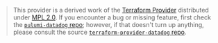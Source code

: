 > This provider is a derived work of the [Terraform Provider](https://github.com/terraform-providers/terraform-provider-datadog)
> distributed under [MPL 2.0](https://www.mozilla.org/en-US/MPL/2.0/). If you encounter a bug or missing feature,
> first check the [`pulumi-datadog` repo](https://github.com/pulumi/pulumi-datadog/issues); however, if that doesn't turn up anything,
> please consult the source [`terraform-provider-datadog` repo](https://github.com/terraform-providers/terraform-provider-datadog/issues).